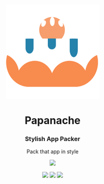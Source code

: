 <p align="center"> <img src="https://raw.githubusercontent.com/fluidtrends/papanache/master/logo.png" width="256px"> 

<h1 align="center"> Papanache </h1>
<h3 align="center"> Stylish App Packer  </h3>
<p align="center"> Pack that app in style </p>
<p align="center"> <img src="https://img.shields.io/github/package-json/v/idancali/papanache?color=green"/></p>

</p>

<p align="center">
<a href="https://circleci.com/gh/fluidtrends/workflows/papanache"><img src="https://circleci.com/gh/fluidtrends/papanache.svg?style=svg"/></a>
<a href="https://codeclimate.com/github/fluidtrends/papanache/maintainability"><img src="https://api.codeclimate.com/v1/badges/fe2c0e80d11ac003c35d/maintainability" /></a>
<a href="https://codeclimate.com/github/fluidtrends/papanache/test_coverage"><img src="https://api.codeclimate.com/v1/badges/fe2c0e80d11ac003c35d/test_coverage" /></a>
</p>